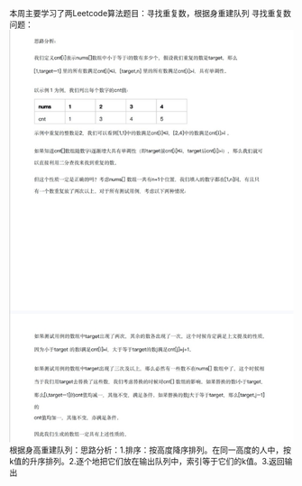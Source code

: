 本周主要学习了两Leetcode算法题目：寻找重复数，根据身重建队列
寻找重复数问题：![images](https://github.com/ydragon719/Leetcode/blob/main/Week2/images/Screenshot_20211212_161250.jpg)
根据身高重建队列：思路分析：1.排序：按高度降序排列。在同一高度的人中，按k值的升序排列。2.逐个地把它们放在输出队列中，索引等于它们的k值。3.返回输出
